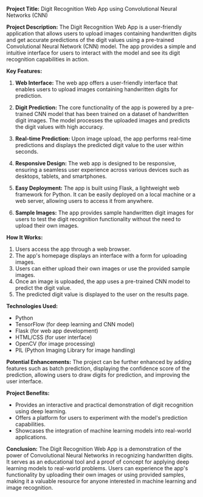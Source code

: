 **Project Title:** Digit Recognition Web App using Convolutional Neural Networks (CNN)

**Project Description:**
The Digit Recognition Web App is a user-friendly application that allows users to upload images containing handwritten digits and get accurate predictions of the digit values using a pre-trained Convolutional Neural Network (CNN) model. The app provides a simple and intuitive interface for users to interact with the model and see its digit recognition capabilities in action.

**Key Features:**
1. **Web Interface:** The web app offers a user-friendly interface that enables users to upload images containing handwritten digits for prediction.

2. **Digit Prediction:** The core functionality of the app is powered by a pre-trained CNN model that has been trained on a dataset of handwritten digit images. The model processes the uploaded images and predicts the digit values with high accuracy.

3. **Real-time Prediction:** Upon image upload, the app performs real-time predictions and displays the predicted digit value to the user within seconds.

4. **Responsive Design:** The web app is designed to be responsive, ensuring a seamless user experience across various devices such as desktops, tablets, and smartphones.

5. **Easy Deployment:** The app is built using Flask, a lightweight web framework for Python. It can be easily deployed on a local machine or a web server, allowing users to access it from anywhere.

6. **Sample Images:** The app provides sample handwritten digit images for users to test the digit recognition functionality without the need to upload their own images.

**How It Works:**
1. Users access the app through a web browser.
2. The app's homepage displays an interface with a form for uploading images.
3. Users can either upload their own images or use the provided sample images.
4. Once an image is uploaded, the app uses a pre-trained CNN model to predict the digit value.
5. The predicted digit value is displayed to the user on the results page.

**Technologies Used:**
- Python
- TensorFlow (for deep learning and CNN model)
- Flask (for web app development)
- HTML/CSS (for user interface)
- OpenCV (for image processing)
- PIL (Python Imaging Library for image handling)

**Potential Enhancements:**
The project can be further enhanced by adding features such as batch prediction, displaying the confidence score of the prediction, allowing users to draw digits for prediction, and improving the user interface.

**Project Benefits:**
- Provides an interactive and practical demonstration of digit recognition using deep learning.
- Offers a platform for users to experiment with the model's prediction capabilities.
- Showcases the integration of machine learning models into real-world applications.

**Conclusion:**
The Digit Recognition Web App is a demonstration of the power of Convolutional Neural Networks in recognizing handwritten digits. It serves as an educational tool and a proof of concept for applying deep learning models to real-world problems. Users can experience the app's functionality by uploading their own images or using provided samples, making it a valuable resource for anyone interested in machine learning and image recognition.
